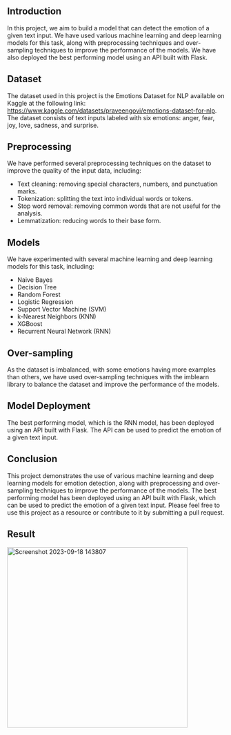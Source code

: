 ## Introduction
In this project, we aim to build a model that can detect the emotion of a given text input. We have used various machine learning and deep learning models for this task, along with preprocessing techniques and over-sampling techniques to improve the performance of the models. We have also deployed the best performing model using an API built with Flask.

## Dataset
The dataset used in this project is the Emotions Dataset for NLP available on Kaggle at the following link: https://www.kaggle.com/datasets/praveengovi/emotions-dataset-for-nlp. The dataset consists of text inputs labeled with six emotions: anger, fear, joy, love, sadness, and surprise.

## Preprocessing
We have performed several preprocessing techniques on the dataset to improve the quality of the input data, including:

- Text cleaning: removing special characters, numbers, and punctuation marks.
- Tokenization: splitting the text into individual words or tokens.
- Stop word removal: removing common words that are not useful for the analysis.
- Lemmatization: reducing words to their base form.

## Models
We have experimented with several machine learning and deep learning models for this task, including:

- Naive Bayes
- Decision Tree
- Random Forest
- Logistic Regression
- Support Vector Machine (SVM)
- k-Nearest Neighbors (KNN)
- XGBoost
- Recurrent Neural Network (RNN)

## Over-sampling
As the dataset is imbalanced, with some emotions having more examples than others, we have used over-sampling techniques with the imblearn library to balance the dataset and improve the performance of the models.

## Model Deployment
The best performing model, which is the RNN model, has been deployed using an API built with Flask. The API can be used to predict the emotion of a given text input.

## Conclusion
This project demonstrates the use of various machine learning and deep learning models for emotion detection, along with preprocessing and over-sampling techniques to improve the performance of the models. The best performing model has been deployed using an API built with Flask, which can be used to predict the emotion of a given text input. Please feel free to use this project as a resource or contribute to it by submitting a pull request.

## Result

<img width="418" alt="Screenshot 2023-09-18 143807" src="https://github.com/adham20022023/Emotion-Detection-NLP-Project/assets/90427660/99a3dc4b-fb92-45ba-8008-dc19243a23b7">








